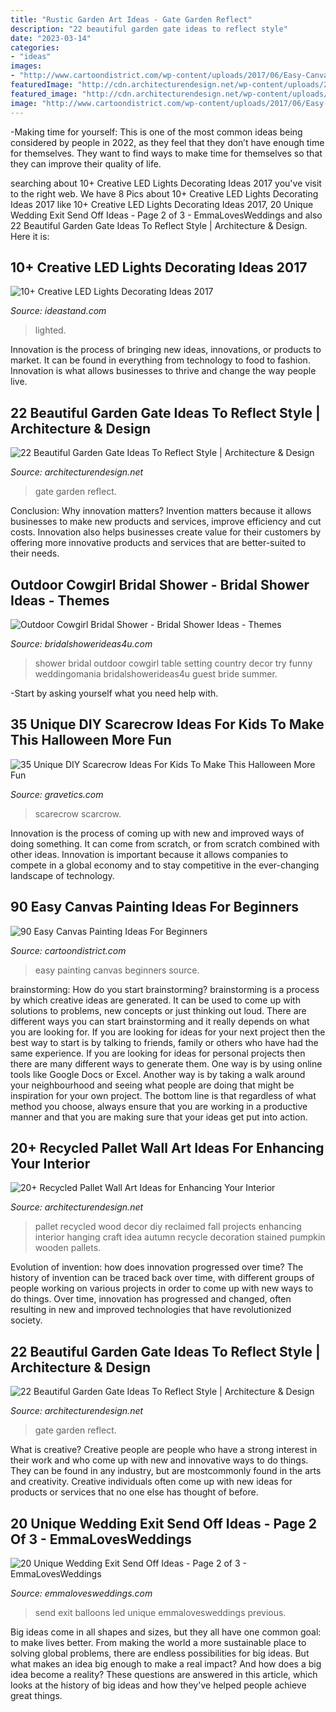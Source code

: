 ```yaml
---
title: "Rustic Garden Art Ideas - Gate Garden Reflect"
description: "22 beautiful garden gate ideas to reflect style"
date: "2023-03-14"
categories:
- "ideas"
images:
- "http://www.cartoondistrict.com/wp-content/uploads/2017/06/Easy-Canvas-Painting-Ideas-For-Beginners16-1.jpg"
featuredImage: "http://cdn.architecturendesign.net/wp-content/uploads/2015/06/AD-Pallet-Wall-Art-14.jpg"
featured_image: "http://cdn.architecturendesign.net/wp-content/uploads/2014/08/garden-gate-18.jpg"
image: "http://www.cartoondistrict.com/wp-content/uploads/2017/06/Easy-Canvas-Painting-Ideas-For-Beginners16-1.jpg"
---
```



-Making time for yourself: This is one of the most common ideas being considered by people in 2022, as they feel that they don’t have enough time for themselves. They want to find ways to make time for themselves so that they can improve their quality of life.

	

		
searching about 10+ Creative LED Lights Decorating Ideas 2017 you've visit to the right web. We have 8 Pics about 10+ Creative LED Lights Decorating Ideas 2017 like 10+ Creative LED Lights Decorating Ideas 2017, 20 Unique Wedding Exit Send Off Ideas - Page 2 of 3 - EmmaLovesWeddings and also 22 Beautiful Garden Gate Ideas To Reflect Style | Architecture &amp; Design. Here it is:
		
    
## 10+ Creative LED Lights Decorating Ideas 2017

<img loading=lazy src="https://ideastand.com/wp-content/uploads/2014/08/led-light-decorating/8-led-lighted-branches-decoration.jpg" onerror="this.onerror=null;this.src='https://tse1.mm.bing.net/th?id=OIP.PJRQEbxl_4ZxtWv_TcYagwHaLH&amp;pid=15.1';" alt="10+ Creative LED Lights Decorating Ideas 2017">

_Source: ideastand.com_

>lighted. 

	

Innovation is the process of bringing new ideas, innovations, or products to market. It can be found in everything from technology to food to fashion. Innovation is what allows businesses to thrive and change the way people live.

    
## 22 Beautiful Garden Gate Ideas To Reflect Style | Architecture &amp; Design

<img loading=lazy src="https://cdn.architecturendesign.net/wp-content/uploads/2014/08/garden-gate-10.jpg" onerror="this.onerror=null;this.src='https://tse4.mm.bing.net/th?id=OIP.qBda0-Vjd_bPaF8uKG3ExgHaLH&amp;pid=15.1';" alt="22 Beautiful Garden Gate Ideas To Reflect Style | Architecture &amp; Design">

_Source: architecturendesign.net_

>gate garden reflect. 

	

Conclusion: Why innovation matters?
Invention matters because it allows businesses to make new products and services, improve efficiency and cut costs. Innovation also helps businesses create value for their customers by offering more innovative products and services that are better-suited to their needs.

    
## Outdoor Cowgirl Bridal Shower - Bridal Shower Ideas - Themes

<img loading=lazy src="https://www.bridalshowerideas4u.com/wp-content/uploads/2016/03/cowgirl-bridal-shower-guest-table-setting-outdoor-530x796.jpg" onerror="this.onerror=null;this.src='https://tse3.mm.bing.net/th?id=OIP.Eg72jZFx6ZnwPxpdSPUcaAHaLH&amp;pid=15.1';" alt="Outdoor Cowgirl Bridal Shower - Bridal Shower Ideas - Themes">

_Source: bridalshowerideas4u.com_

>shower bridal outdoor cowgirl table setting country decor try funny weddingomania bridalshowerideas4u guest bride summer. 

	

-Start by asking yourself what you need help with.

    
## 35 Unique DIY Scarecrow Ideas For Kids To Make This Halloween More Fun

<img loading=lazy src="https://www.gravetics.com/wp-content/uploads/2017/07/DIY-Pallet-Scarcrow.jpg" onerror="this.onerror=null;this.src='https://tse4.mm.bing.net/th?id=OIP.vS7fFnO4E-OkOofH3C294QHaJ4&amp;pid=15.1';" alt="35 Unique DIY Scarecrow Ideas For Kids To Make This Halloween More Fun">

_Source: gravetics.com_

>scarecrow scarcrow. 

	

Innovation is the process of coming up with new and improved ways of doing something. It can come from scratch, or from scratch combined with other ideas. Innovation is important because it allows companies to compete in a global economy and to stay competitive in the ever-changing landscape of technology.

    
## 90 Easy Canvas Painting Ideas For Beginners

<img loading=lazy src="http://www.cartoondistrict.com/wp-content/uploads/2017/06/Easy-Canvas-Painting-Ideas-For-Beginners16-1.jpg" onerror="this.onerror=null;this.src='https://tse2.mm.bing.net/th?id=OIP.x74ywo_6lFqgoTmFRqKvLQHaKQ&amp;pid=15.1';" alt="90 Easy Canvas Painting Ideas For Beginners">

_Source: cartoondistrict.com_

>easy painting canvas beginners source. 

	

brainstorming: How do you start brainstorming?
brainstorming is a process by which creative ideas are generated. It can be used to come up with solutions to problems, new concepts or just thinking out loud. There are different ways you can start brainstorming and it really depends on what you are looking for. If you are looking for ideas for your next project then the best way to start is by talking to friends, family or others who have had the same experience. If you are looking for ideas for personal projects then there are many different ways to generate them. One way is by using online tools like Google Docs or Excel. Another way is by taking a walk around your neighbourhood and seeing what people are doing that might be inspiration for your own project. The bottom line is that regardless of what method you choose, always ensure that you are working in a productive manner and that you are making sure that your ideas get put into action.

    
## 20+ Recycled Pallet Wall Art Ideas For Enhancing Your Interior

<img loading=lazy src="http://cdn.architecturendesign.net/wp-content/uploads/2015/06/AD-Pallet-Wall-Art-14.jpg" onerror="this.onerror=null;this.src='https://tse1.mm.bing.net/th?id=OIP.ZEvAOThnjVQaw_KjwxcIxgHaJ4&amp;pid=15.1';" alt="20+ Recycled Pallet Wall Art Ideas for Enhancing Your Interior">

_Source: architecturendesign.net_

>pallet recycled wood decor diy reclaimed fall projects enhancing interior hanging craft idea autumn recycle decoration stained pumpkin wooden pallets. 

	

Evolution of invention: how does innovation progressed over time?
The history of invention can be traced back over time, with different groups of people working on various projects in order to come up with new ways to do things. Over time, innovation has progressed and changed, often resulting in new and improved technologies that have revolutionized society.

    
## 22 Beautiful Garden Gate Ideas To Reflect Style | Architecture &amp; Design

<img loading=lazy src="http://cdn.architecturendesign.net/wp-content/uploads/2014/08/garden-gate-18.jpg" onerror="this.onerror=null;this.src='https://tse3.mm.bing.net/th?id=OIP.P_QrcuFPvMgxS2QS-0mwKAHaJ4&amp;pid=15.1';" alt="22 Beautiful Garden Gate Ideas To Reflect Style | Architecture &amp; Design">

_Source: architecturendesign.net_

>gate garden reflect. 

	

What is creative?
Creative people are people who have a strong interest in their work and who come up with new and innovative ways to do things. They can be found in any industry, but are mostcommonly found in the arts and creativity. Creative individuals often come up with new ideas for products or services that no one else has thought of before.

    
## 20 Unique Wedding Exit Send Off Ideas - Page 2 Of 3 - EmmaLovesWeddings

<img loading=lazy src="http://emmalovesweddings.com/wp-content/uploads/2017/08/LED-Balloons-Wedding-Send-Off-Exit-Ideas.jpg" onerror="this.onerror=null;this.src='https://tse4.mm.bing.net/th?id=OIP.2HEAkBqr98VrqC1LGF7I2QDMEy&amp;pid=15.1';" alt="20 Unique Wedding Exit Send Off Ideas - Page 2 of 3 - EmmaLovesWeddings">

_Source: emmalovesweddings.com_

>send exit balloons led unique emmalovesweddings previous. 

	

Big ideas come in all shapes and sizes, but they all have one common goal: to make lives better. From making the world a more sustainable place to solving global problems, there are endless possibilities for big ideas. But what makes an idea big enough to make a real impact? And how does a big idea become a reality? These questions are answered in this article, which looks at the history of big ideas and how they've helped people achieve great things.

